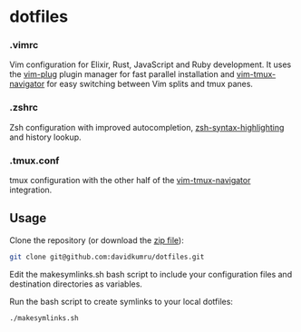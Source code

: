 # dotfiles

### .vimrc
Vim configuration for Elixir, Rust, JavaScript and Ruby development. It uses the [vim-plug](https://github.com/junegunn/vim-plug) plugin manager for fast parallel installation and [vim-tmux-navigator](https://github.com/christoomey/vim-tmux-navigator) for easy switching between Vim splits and tmux panes.

### .zshrc
Zsh configuration with improved autocompletion, [zsh-syntax-highlighting](https://github.com/zsh-users/zsh-syntax-highlighting) and history lookup.

### .tmux.conf
tmux configuration with the other half of the [vim-tmux-navigator](https://github.com/christoomey/vim-tmux-navigator) integration.

## Usage
Clone the repository (or download the [zip file](https://github.com/davidkumru/dotfiles/archive/master.zip)):
```bash
git clone git@github.com:davidkumru/dotfiles.git
```
Edit the makesymlinks.sh bash script to include your configuration files and destination directories as variables.

Run the bash script to create symlinks to your local dotfiles:
```bash
./makesymlinks.sh
```
